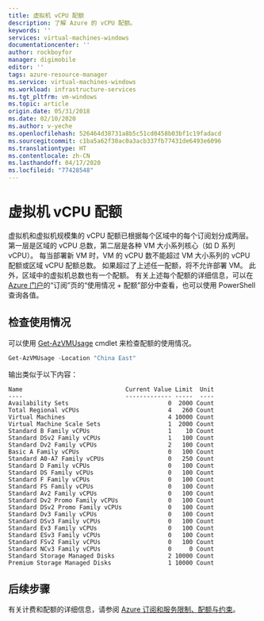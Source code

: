 ```yaml
---
title: 虚拟机 vCPU 配额
description: 了解 Azure 的 vCPU 配额。
keywords: ''
services: virtual-machines-windows
documentationcenter: ''
author: rockboyfor
manager: digimobile
editor: ''
tags: azure-resource-manager
ms.service: virtual-machines-windows
ms.workload: infrastructure-services
ms.tgt_pltfrm: vm-windows
ms.topic: article
origin.date: 05/31/2018
ms.date: 02/10/2020
ms.author: v-yeche
ms.openlocfilehash: 526464d38731a8b5c51cd0458b03bf1c19fadacd
ms.sourcegitcommit: c1ba5a62f30ac0a3acb337fb77431de6493e6096
ms.translationtype: HT
ms.contentlocale: zh-CN
ms.lasthandoff: 04/17/2020
ms.locfileid: "77428548"
---
```

# <a name="virtual-machine-vcpu-quotas"></a>虚拟机 vCPU 配额

虚拟机和虚拟机规模集的 vCPU 配额已根据每个区域中的每个订阅划分成两层。 第一层是区域的 vCPU 总数，第二层是各种 VM 大小系列核心（如 D 系列 vCPU）。 每当部署新 VM 时，VM 的 vCPU 数不能超过 VM 大小系列的 vCPU 配额或区域 vCPU 配额总数。 如果超过了上述任一配额，将不允许部署 VM。 此外，区域中的虚拟机总数也有一个配额。 有关上述每个配额的详细信息，可以在 [Azure 门户](https://portal.azure.cn)的“订阅”页的“使用情况 + 配额”部分中查看，也可以使用 PowerShell 查询各值。

## <a name="check-usage"></a>检查使用情况

可以使用 [Get-AzVMUsage](https://docs.microsoft.com/powershell/module/az.compute/get-azvmusage) cmdlet 来检查配额的使用情况。

```powershell
Get-AzVMUsage -Location "China East"
```

输出类似于以下内容：

```
Name                             Current Value Limit  Unit
----                             ------------- -----  ----
Availability Sets                            0  2000 Count
Total Regional vCPUs                         4   260 Count
Virtual Machines                             4 10000 Count
Virtual Machine Scale Sets                   1  2000 Count
Standard B Family vCPUs                      1    10 Count
Standard DSv2 Family vCPUs                   1   100 Count
Standard Dv2 Family vCPUs                    2   100 Count
Basic A Family vCPUs                         0   100 Count
Standard A0-A7 Family vCPUs                  0   250 Count
Standard D Family vCPUs                      0   100 Count
Standard DS Family vCPUs                     0   100 Count
Standard F Family vCPUs                      0   100 Count
Standard FS Family vCPUs                     0   100 Count
Standard Av2 Family vCPUs                    0   100 Count
Standard Dv2 Promo Family vCPUs              0   100 Count
Standard DSv2 Promo Family vCPUs             0   100 Count
Standard Dv3 Family vCPUs                    0   100 Count
Standard DSv3 Family vCPUs                   0   100 Count
Standard Ev3 Family vCPUs                    0   100 Count
Standard ESv3 Family vCPUs                   0   100 Count
Standard FSv2 Family vCPUs                   0   100 Count
Standard NCv3 Family vCPUs                   0     0 Count
Standard Storage Managed Disks               2 10000 Count
Premium Storage Managed Disks                1 10000 Count
```

<!-- Not Available on Standard A8-A11 -->
<!-- Not Available on Standard G, GS -->
<!-- Not Available on Standard NV, NC -->
<!-- Not Available on Standard H, MS -->
<!-- Not Available on Standard LS, LSv2 -->
<!-- Not Available on Standard ND, NCV2 -->

<!--Not Available on ## Reserved VM Instances-->

## <a name="next-steps"></a>后续步骤

有关计费和配额的详细信息，请参阅 [Azure 订阅和服务限制、配额与约束](/azure-resource-manager/management/azure-subscription-service-limits?toc=/billing/TOC.json)。

<!--Update_Description: update meta properties, wording update-->

